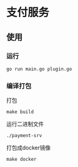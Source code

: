 # 支付服务

## 使用

### 运行

```bash
go run main.go plugin.go
```

### 编译打包

打包

```
make build
```

运行二进制文件

```
./payment-srv
```

打包成docker镜像

```
make docker
```